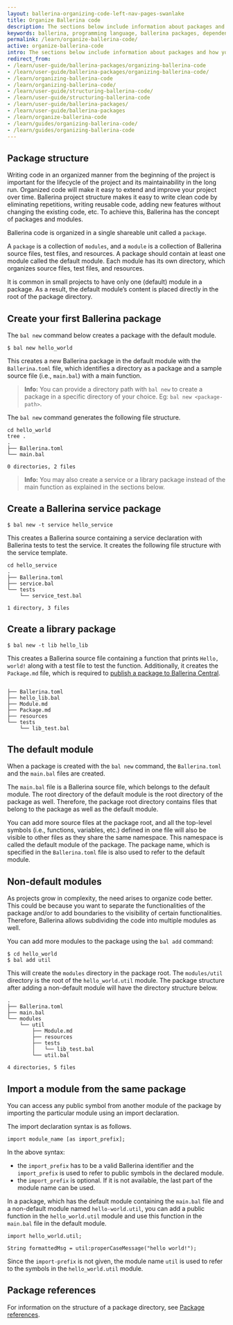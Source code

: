```yaml
---
layout: ballerina-organizing-code-left-nav-pages-swanlake
title: Organize Ballerina code
description: The sections below include information about packages and how you can manage the growth of your source code.
keywords: ballerina, programming language, ballerina packages, dependencies, importing modules
permalink: /learn/organize-ballerina-code/
active: organize-ballerina-code
intro: The sections below include information about packages and how you can manage the growth of your source code.
redirect_from:
- /learn/user-guide/ballerina-packages/organizing-ballerina-code
- /learn/user-guide/ballerina-packages/organizing-ballerina-code/
- /learn/organizing-ballerina-code
- /learn/organizing-ballerina-code/
- /learn/user-guide/structuring-ballerina-code/
- /learn/user-guide/structuring-ballerina-code
- /learn/user-guide/ballerina-packages/
- /learn/user-guide/ballerina-packages
- /learn/organize-ballerina-code
- /learn/guides/organizing-ballerina-code/
- /learn/guides/organizing-ballerina-code
---
```


## Package structure

Writing code in an organized manner from the beginning of the project is important for the lifecycle of the project and its maintainability in the long run. Organized code will make it easy to extend and improve your project over time. Ballerina project structure makes it easy to write clean code by eliminating repetitions, writing reusable code, adding new features without changing the existing code, etc. To achieve this, Ballerina has the concept of packages and modules. 

Ballerina code is organized in a single shareable unit called a `package`.

A `package` is a collection of `modules`, and a `module` is a collection of Ballerina source files, test files, and resources. A package should contain at least one module called the default module. Each module has its own directory, which organizes source files, test files, and resources.

It is common in small projects to have only one (default) module in a package. As a result, the default module’s content is placed directly in the root of the package directory.

## Create your first Ballerina package

The `bal new` command below creates a package with the default module. 

```
$ bal new hello_world
```

This creates a new Ballerina package  in the default module with the `Ballerina.toml` file, which identifies a directory as a package and a sample source file (i.e., `main.bal`) with a main function.

>**Info:** You can provide a directory path with `bal new` to create a package in a specific directory of your choice. Eg: `bal new <package-path>`.

The `bal new` command generates the following file structure.

```
cd hello_world
tree .
.
├── Ballerina.toml
└── main.bal
    
0 directories, 2 files
```

>**Info:** You may also create a service or a library package instead of the main function as explained in the sections below. 

## Create a Ballerina service package

```
$ bal new -t service hello_service
```

This creates a Ballerina source containing a service declaration with Ballerina tests to test the service. It creates the following file structure with the service template.  

```
cd hello_service
.
├── Ballerina.toml
├── service.bal
└── tests
    └── service_test.bal

1 directory, 3 files
```

## Create a library package

```
$ bal new -t lib hello_lib
```

This creates a Ballerina source file containing a function that prints `Hello, world!` along with a test file to test the function. Additionally, it creates the `Package.md` file, which is required to [publish a package to Ballerina Central](/learn/publish-packages-to-ballerina-central).

```

├── Ballerina.toml
├── hello_lib.bal
├── Module.md
├── Package.md
├── resources
└── tests
    └── lib_test.bal
```

## The default module

When a package is created with the `bal new` command, the `Ballerina.toml` and the `main.bal` files are created. 

The `main.bal` file is a Ballerina source file, which belongs to the default module. 
The root directory of the default module is the root directory of the package as well. 
Therefore, the package root directory contains files that belong to the package as well as the default module.

You can add more source files at the package root, and all the top-level symbols (i.e., functions, variables, etc.) defined in one file will also be visible to other files as they share the same namespace.
This namespace is called the default module of the package. The package name, which is specified in the `Ballerina.toml` file is also used to refer to the default module.

## Non-default modules

As projects grow in complexity, the need arises to organize code better. 
This could be because you want to separate the functionalities of the package and/or to add boundaries to the visibility of certain functionalities. 
Therefore, Ballerina allows subdividing the code into multiple modules as well.

You can add more modules to the package using the `bal add` command:

```
$ cd hello_world
$ bal add util
```

This will create the `modules` directory in the package root. The `modules/util` directory is the root of the `hello_world.util` module. 
The package structure after adding a non-default module will have the directory structure below.

```
.
├── Ballerina.toml
├── main.bal
└── modules
    └── util
        ├── Module.md
        ├── resources
        ├── tests
        │   └── lib_test.bal
        └── util.bal

4 directories, 5 files
```

## Import a module from the same package 

You can access any public symbol from another module of the package by importing the particular module using an import declaration. 

The import declaration syntax is as follows.

```ballerina
import module_name [as import_prefix];
```

In the above syntax:
* the `import_prefix` has to be a valid Ballerina identifier and the `import_prefix` is used to refer to public symbols in the declared module.
* the `import_prefix` is optional. If it is not available, the last part of the module name can be used.

In a package, which has the default module containing the `main.bal` file and a non-default module named `hello-world.util`, you can add a public function in the `hello_world.util` module and use this function in the `main.bal` file in the default module.

```ballerina
import hello_world.util;

String formattedMsg = util:properCaseMessage("hello world!");
```

Since the `import-prefix` is not given, the module name `util` is used to refer to the symbols in the `hello_world.util` module. 

## Package references

For information on the structure of a package directory, see [Package references](/learn/package-references/).
